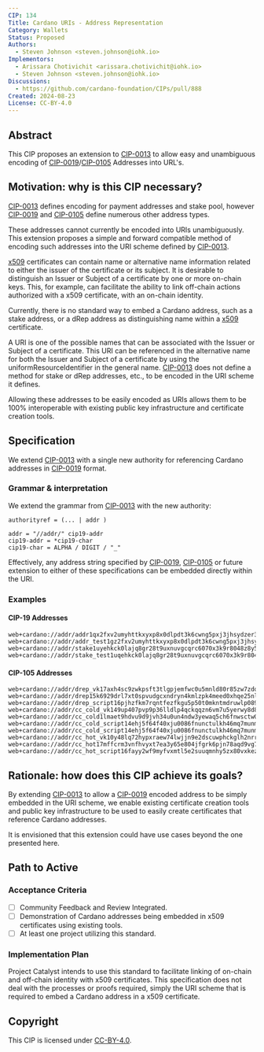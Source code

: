 ```yaml
---
CIP: 134
Title: Cardano URIs - Address Representation
Category: Wallets
Status: Proposed
Authors:
  - Steven Johnson <steven.johnson@iohk.io>
Implementors: 
  - Arissara Chotivichit <arissara.chotivichit@iohk.io>
  - Steven Johnson <steven.johnson@iohk.io>
Discussions:
  - https://github.com/cardano-foundation/CIPs/pull/888
Created: 2024-08-23
License: CC-BY-4.0
---
```


## Abstract

This CIP proposes an extension to [CIP-0013] to allow easy and unambiguous encoding of
[CIP-0019]/[CIP-0105] Addresses into URL's.

## Motivation: why is this CIP necessary?

[CIP-0013] defines encoding for payment addresses and stake pool, however [CIP-0019]
and [CIP-0105] define numerous other address types.

These addresses cannot currently be encoded into URIs unambiguously.
This extension proposes a simple and forward compatible method of encoding such addresses into the URI scheme defined by [CIP-0013].

[x509] certificates can contain name or alternative name information related to either the issuer of
the certificate or its subject.
It is desirable to distinguish an Issuer or Subject of a certificate by one or more on-chain keys.
This, for example, can facilitate the ability to link off-chain actions authorized with a x509 certificate,
with an on-chain identity.

Currently, there is no standard way to embed a Cardano address, such as a stake address,
or a dRep address as distinguishing name within a [x509] certificate.

A URI is one of the possible names that can be associated with the Issuer or Subject of a certificate.
This URI can be referenced in the alternative name for both the Issuer and Subject of a certificate
by using the uniformResourceIdentifier in the general name.
[CIP-0013] does not define a method for stake or dRep addresses, etc., to be encoded in the URI scheme it defines.

Allowing these addresses to be easily encoded as URIs allows them to be 100% interoperable
with existing public key infrastructure and certificate creation tools.

## Specification

We extend [CIP-0013] with a single new authority for referencing Cardano addresses in [CIP-0019] format.

### Grammar & interpretation

We extend the grammar from [CIP-0013] with the new authority:

```
authorityref = (... | addr )

addr = "//addr/" cip19-addr
cip19-addr = *cip19-char
cip19-char = ALPHA / DIGIT / "_"
```

Effectively, any address string specified by [CIP-0019], [CIP-0105] or future extension to either
of these specifications can be embedded directly within the URI.

### Examples

#### CIP-19 Addresses

```uri
web+cardano://addr/addr1qx2fxv2umyhttkxyxp8x0dlpdt3k6cwng5pxj3jhsydzer3n0d3vllmyqwsx5wktcd8cc3sq835lu7drv2xwl2wywfgse35a3x
web+cardano://addr/addr_test1gz2fxv2umyhttkxyxp8x0dlpdt3k6cwng5pxj3jhsydzer5pnz75xxcrdw5vky
web+cardano://addr/stake1uyehkck0lajq8gr28t9uxnuvgcqrc6070x3k9r8048z8y5gh6ffgw
web+cardano://addr/stake_test1uqehkck0lajq8gr28t9uxnuvgcqrc6070x3k9r8048z8y5gssrtvn
```

#### CIP-105 Addresses

```uri
web+cardano://addr/drep_vk17axh4sc9zwkpsft3tlgpjemfwc0u5mnld80r85zw7zdqcst6w54sdv4a4e
web+cardano://addr/drep15k6929drl7xt0spvudgcxndryn4kmlzpk4meed0xhqe25nle07s
web+cardano://addr/drep_script16pjhzfkm7rqntfezfkgu5p50t0mkntmdruwlp089zu8v29l95rg
web+cardano://addr/cc_cold_vk149up407pvp9p36lldlp4qckqqzn6vm7u5yerwy8d8rqalse3t04q7qsvwl
web+cardano://addr/cc_cold1lmaet9hdvu9d9jvh34u0un4ndw3yewaq5ch6fnwsctw02xxwylj
web+cardano://addr/cc_cold_script14ehj5f64f40xju0086fnunctulkh46mq7munm7upe4hpcwpcat
web+cardano://addr/cc_cold_script14ehj5f64f40xju0086fnunctulkh46mq7munm7upe4hpcwpcatv
web+cardano://addr/cc_hot_vk10y48lq72hypxraew74lwjjn9e2dscuwphckglh2nrrpkgweqk5hschnzv5
web+cardano://addr/cc_hot17mffcrm3vnfhvyxt7ea3y65e804jfgrk6pjn78aqd9vg7xpq8dv
web+cardano://addr/cc_hot_script16fayy2wf9myfvxmtl5e2suuqmnhy5zx80vxkezen7xqwskncf40
```

## Rationale: how does this CIP achieve its goals?

By extending [CIP-0013] to allow a [CIP-0019] encoded address to be simply embedded in the URI scheme,
we enable existing certificate creation tools and public key infrastructure to be used to easily
create certificates that reference Cardano addresses.

It is envisioned that this extension could have use cases beyond the one presented here.

## Path to Active

### Acceptance Criteria

* [ ] Community Feedback and Review Integrated.
* [ ] Demonstration of Cardano addresses being embedded in x509 certificates using existing tools.
* [ ] At least one project utilizing this standard.

### Implementation Plan

Project Catalyst intends to use this standard to facilitate linking of on-chain and off-chain identity
with x509 certificates.
This specification does not deal with the processes or proofs required, simply the URI scheme that is
required to embed a Cardano address in a x509 certificate.

## Copyright

This CIP is licensed under [CC-BY-4.0](https://creativecommons.org/licenses/by/4.0/legalcode).

[CIP-0013]:https://github.com/cardano-foundation/CIPs/blob/master/CIP-0013/
[CIP-0019]:https://github.com/cardano-foundation/CIPs/blob/master/CIP-0019/
[CIP-0105]:https://github.com/cardano-foundation/CIPs/blob/master/CIP-0105/
[x509]:https://datatracker.ietf.org/doc/html/rfc5280
